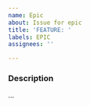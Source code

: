 ```yaml
---
name: Epic
about: Issue for epic
title: 'FEATURE: '
labels: EPIC
assignees: ''

---
```


### Description
...